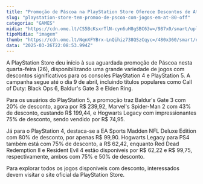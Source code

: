 ```yaml
---
title: "Promoção de Páscoa na PlayStation Store Oferece Descontos de Até 80% em Jogos"
slug: "playstation-store-tem-promoo-de-pscoa-com-jogos-em-at-80-off"
categoria: "GAMES"
midia: "https://cdn.ome.lt/CS5BcKsxrTlN-cyn6uH8gSBC63w=/987x0/smart/uploads/conteudo/fotos/Design_sem_nome_-_2025-03-26T183947.337.png"
tipoMidia: "imagem"
thumb: "https://cdn.ome.lt/NqnXFYBrx-LnQihiz738QSzCqyc=/480x360/smart/extras/conteudos/Design_sem_nome_-_2025-03-26T183947.337.png"
data: "2025-03-26T22:08:53.994Z"
---
```


A PlayStation Store deu início à sua aguardada promoção de Páscoa nesta quarta-feira (26), disponibilizando uma grande variedade de jogos com descontos significativos para os consoles PlayStation 4 e PlayStation 5. A campanha segue até o dia 9 de abril, incluindo títulos populares como Call of Duty: Black Ops 6, Baldur's Gate 3 e Elden Ring.

Para os usuários do PlayStation 5, a promoção traz Baldur's Gate 3 com 20% de desconto, agora por R$ 239,92, Marvel's Spider-Man 2 com 43% de desconto, custando R$ 199,44, e Hogwarts Legacy com impressionantes 75% de desconto, sendo vendido por R$ 74,95.

Já para o PlayStation 4, destaca-se a EA Sports Madden NFL Deluxe Edition com 80% de desconto, por apenas R$ 99,90. Hogwarts Legacy para PS4 também está com 75% de desconto, a R$ 62,42, enquanto Red Dead Redemption II e Resident Evil 4 estão disponíveis por R$ 62,22 e R$ 99,75, respectivamente, ambos com 75% e 50% de desconto.

Para explorar todos os jogos disponíveis com desconto, interessados devem visitar o site oficial da PlayStation Store.